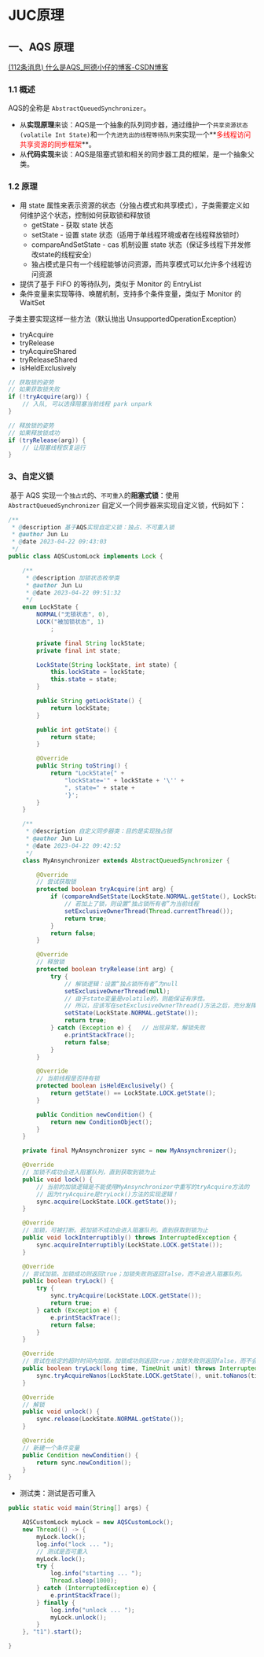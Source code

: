 # JUC原理

## 一、AQS 原理

[(112条消息) 什么是AQS_阿德小仔的博客-CSDN博客](https://blog.csdn.net/qq_40322236/article/details/127254744)

### 1.1 概述

AQS的全称是 `AbstractQueuedSynchronizer`。

- 从**实现原理**来谈：AQS是一个抽象的队列同步器，通过维护一个`共享资源状态(volatile Int State)`和一个`先进先出的线程等待队列`来实现一个**<font color="red">多线程访问共享资源的同步框架</font>**。
- 从**代码实现**来谈：AQS是阻塞式锁和相关的同步器工具的框架，是一个抽象父类。



### 1.2 原理











- 用 state 属性来表示资源的状态（分独占模式和共享模式），子类需要定义如何维护这个状态，控制如何获取锁和释放锁
    - getState - 获取 state 状态
    - setState - 设置 state 状态（适用于单线程环境或者在线程释放锁时）
    - compareAndSetState - cas 机制设置 state 状态（保证多线程下并发修改state的线程安全）
    - 独占模式是只有一个线程能够访问资源，而共享模式可以允许多个线程访问资源
- 提供了基于 FIFO 的等待队列，类似于 Monitor 的 EntryList
- 条件变量来实现等待、唤醒机制，支持多个条件变量，类似于 Monitor 的 WaitSet

子类主要实现这样一些方法（默认抛出 UnsupportedOperationException）

- tryAcquire
- tryRelease
- tryAcquireShared
- tryReleaseShared
- isHeldExclusively



```java
// 获取锁的姿势
// 如果获取锁失败
if (!tryAcquire(arg)) {
    // 入队, 可以选择阻塞当前线程 park unpark
}

// 释放锁的姿势
// 如果释放锁成功
if (tryRelease(arg)) {
    // 让阻塞线程恢复运行
}
```



### 3、自定义锁

​		基于 AQS 实现一个`独占式`的、`不可重入`的**阻塞式锁**：使用 `AbstractQueuedSynchronizer` 自定义一个同步器来实现自定义锁，代码如下：

```java
/**
 * @description 基于AQS实现自定义锁：独占、不可重入锁
 * @author Jun Lu
 * @date 2023-04-22 09:43:03
 */
public class AQSCustomLock implements Lock {

    /**
     * @description 加锁状态枚举类
     * @author Jun Lu
     * @date 2023-04-22 09:51:32
     */
    enum LockState {
        NORMAL("无锁状态", 0),
        LOCK("被加锁状态", 1)
            ;

        private final String lockState;
        private final int state;

        LockState(String lockState, int state) {
            this.lockState = lockState;
            this.state = state;
        }

        public String getLockState() {
            return lockState;
        }

        public int getState() {
            return state;
        }

        @Override
        public String toString() {
            return "LockState{" +
                "lockState='" + lockState + '\'' +
                ", state=" + state +
                '}';
        }
    }

    /**
     * @description 自定义同步器类：目的是实现独占锁
     * @author Jun Lu
     * @date 2023-04-22 09:42:52
     */
    class MyAnsynchronizer extends AbstractQueuedSynchronizer {

        @Override
        // 尝试获取锁
        protected boolean tryAcquire(int arg) {
            if (compareAndSetState(LockState.NORMAL.getState(), LockState.LOCK.getState())) {
                // 若加上了锁，则设置“独占锁所有者”为当前线程
                setExclusiveOwnerThread(Thread.currentThread());
                return true;
            }
            return false;
        }

        @Override
        // 释放锁
        protected boolean tryRelease(int arg) {
            try {
                // 解锁逻辑：设置“独占锁所有者”为null
                setExclusiveOwnerThread(null);
                // 由于state变量是volatile的，则能保证有序性。
                // 所以，应该写在setExclusiveOwnerThread()方法之后，充分发挥写屏障的作用
                setState(LockState.NORMAL.getState());
                return true;
            } catch (Exception e) {   // 出现异常，解锁失败
                e.printStackTrace();
                return false;
            }
        }

        @Override
        // 当前线程是否持有锁
        protected boolean isHeldExclusively() {
            return getState() == LockState.LOCK.getState();
        }

        public Condition newCondition() {
            return new ConditionObject();
        }
    }

    private final MyAnsynchronizer sync = new MyAnsynchronizer();

    @Override
    // 加锁不成功会进入阻塞队列，直到获取到锁为止
    public void lock() {
        // 当前的加锁逻辑是不能使用MyAnsynchronizer中重写的tryAcquire方法的
        // 因为tryAcquire是tryLock()方法的实现逻辑！
        sync.acquire(LockState.LOCK.getState());
    }

    @Override
    // 加锁，可被打断。若加锁不成功会进入阻塞队列，直到获取到锁为止
    public void lockInterruptibly() throws InterruptedException {
        sync.acquireInterruptibly(LockState.LOCK.getState());
    }

    @Override
    // 尝试加锁。加锁成功则返回true；加锁失败则返回false，而不会进入阻塞队列。
    public boolean tryLock() {
        try {
            sync.tryAcquire(LockState.LOCK.getState());
            return true;
        } catch (Exception e) {
            e.printStackTrace();
            return false;
        }
    }

    @Override
    // 尝试在给定的超时时间内加锁。加锁成功则返回true；加锁失败则返回false，而不会进入阻塞队列。
    public boolean tryLock(long time, TimeUnit unit) throws InterruptedException {
        sync.tryAcquireNanos(LockState.LOCK.getState(), unit.toNanos(time));
    }

    @Override
    // 解锁
    public void unlock() {
        sync.release(LockState.NORMAL.getState());
    }

    @Override
    // 新建一个条件变量
    public Condition newCondition() {
        return sync.newCondition();
    }
}
```



- 测试类：测试是否可重入

```java
public static void main(String[] args) {

    AQSCustomLock myLock = new AQSCustomLock();
    new Thread(() -> {
        myLock.lock();
        log.info("lock ... ");
        // 测试是否可重入
        myLock.lock();
        try {
            log.info("starting ... ");
            Thread.sleep(1000);
        } catch (InterruptedException e) {
            e.printStackTrace();
        } finally {
            log.info("unlock ... ");
            myLock.unlock();
        }
    }, "t1").start();

}
```



































































